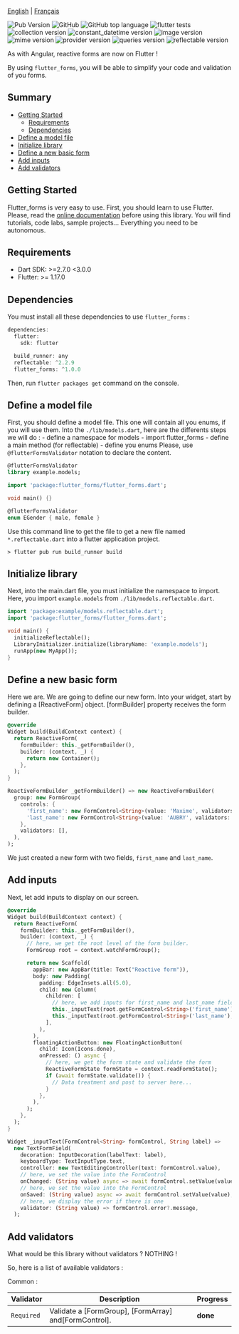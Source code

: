 [English](https://github.com/maxime-aubry/flutter_forms/blob/main/README.md) |
[Français](https://github.com/maxime-aubry/flutter_forms/blob/main/resources/translations/fr_FR/README.md)

![Pub Version](https://img.shields.io/pub/v/flutter_forms)
![GitHub](https://img.shields.io/github/license/maxime-aubry/flutter_forms)
![GitHub top language](https://img.shields.io/github/languages/top/maxime-aubry/flutter_forms)
![flutter tests](https://github.com/maxime-aubry/flutter_forms/workflows/flutter%20tests/badge.svg?branch=master)
![collection version](https://img.shields.io/badge/collection-1.15.0-brightgreen)
![constant_datetime version](https://img.shields.io/badge/collection-1.0.0-brightgreen)
![image version](https://img.shields.io/badge/collection-2.1.19-brightgreen)
![mime version](https://img.shields.io/badge/collection-1.0.0-brightgreen)
![provider version](https://img.shields.io/badge/collection-5.0.0-brightgreen)
![queries version](https://img.shields.io/badge/collection-0.1.14-brightgreen)
![reflectable version](https://img.shields.io/badge/collection-2.2.9-brightgreen)

As with Angular, reactive forms are now on Flutter !

By using `flutter_forms`, you will be able to simplify your code and validation of you forms.

## Summary

- [Getting Started](#getting-started)
    - [Requirements](#requirements)
    - [Dependencies](#dependencies)
- [Define a model file](#define-a-model-file)
- [Initialize library](#initialize-library)
- [Define a new basic form](#define-a-new-basic-form)
- [Add inputs](#add-inputs)
- [Add validators](#add-validators)

## Getting Started

Flutter_forms is very easy to use. First, you should learn to use Flutter.
Please, read the [online documentation](https://flutter.dev/docs) before using this library.
You will find tutorials, code labs, sample projects... Everything you need to be autonomous.

## Requirements

- Dart SDK: >=2.7.0 <3.0.0
- Flutter: >= 1.17.0

## Dependencies

You must install all these dependencies to use `flutter_forms` :

``` dart
dependencies:
  flutter:
    sdk: flutter

  build_runner: any
  reflectable: ^2.2.9
  flutter_forms: ^1.0.0
```

Then, run `flutter packages get` command on the console.

## Define a model file

First, you should define a model file.
This one will contain all you enums, if you will use them.
Into the `./lib/models.dart`, here are the differents steps we will do :
    - define a namespace for models
    - import flutter_forms
    - define a main method (for reflectable)
    - define you enums
Please, use `@flutterFormsValidator` notation to declare the content.

```dart
@flutterFormsValidator
library example.models;

import 'package:flutter_forms/flutter_forms.dart';

void main() {}

@flutterFormsValidator
enum EGender { male, female }
```

Use this command line to get the file to get a new file named `*.reflectable.dart` into a flutter application project.

```console
> flutter pub run build_runner build
```

## Initialize library

Next, into the main.dart file, you must initialize the namespace to import.
Here, you import `example.models` from `./lib/models.reflectable.dart`.

```dart
import 'package:example/models.reflectable.dart';
import 'package:flutter_forms/flutter_forms.dart';

void main() {
  initializeReflectable();
  LibraryInitializer.initialize(libraryName: 'example.models');
  runApp(new MyApp());
}
```

## Define a new basic form

Here we are. We are going to define our new form.
Into your widget, start by defining a [ReactiveForm] object.
[formBuilder] property receives the form builder.

```dart
@override
Widget build(BuildContext context) {
  return ReactiveForm(
    formBuilder: this._getFormBuilder(),
    builder: (context, _) {
      return new Container();
    },
  );
}

ReactiveFormBuilder _getFormBuilder() => new ReactiveFormBuilder(
  group: new FormGroup(
    controls: {
      'first_name': new FormControl<String>(value: 'Maxime', validators: []),
      'last_name': new FormControl<String>(value: 'AUBRY', validators: []),
    },
    validators: [],
  ),
);
```

We just created a new form with two fields, `first_name` and `last_name`.

## Add inputs

Next, let add inputs to display on our screen.

```dart
@override
Widget build(BuildContext context) {
  return ReactiveForm(
    formBuilder: this._getFormBuilder(),
    builder: (context, _) {
      // here, we get the root level of the form builder.
      FormGroup root = context.watchFormGroup();

      return new Scaffold(
        appBar: new AppBar(title: Text("Reactive form")),
        body: new Padding(
          padding: EdgeInsets.all(5.0),
          child: new Column(
            children: [
              // here, we add inputs for first_name and last_name fields
              this._inputText(root.getFormControl<String>('first_name'), 'first name'),
              this._inputText(root.getFormControl<String>('last_name'), 'last name'),
            ],
          ),
        ),
        floatingActionButton: new FloatingActionButton(
          child: Icon(Icons.done),
          onPressed: () async {
            // here, we get the form state and validate the form
            ReactiveFormState formState = context.readFormState();
            if (await formState.validate()) {
              // Data treatment and post to server here...
            }
          },
        ),
      );
    },
  );
}

Widget _inputText(FormControl<String> formControl, String label) => 
  new TextFormField(
    decoration: InputDecoration(labelText: label),
    keyboardType: TextInputType.text,
    controller: new TextEditingController(text: formControl.value),
    // here, we set the value into the FormControl
    onChanged: (String value) async => await formControl.setValue(value),
    // here, we set the value into the FormControl
    onSaved: (String value) async => await formControl.setValue(value),
    // here, we display the error if there is one
    validator: (String value) => formControl.error?.message,
  );
```

## Add validators

What would be this library without validators ?
NOTHING !

So, here is a list of available validators :

Common :

| Validator         | Description                                       | Progress          |
| ----------------- | ------------------------------------------------- | ----------------- |
| `Required`        | Validate a [FormGroup], [FormArray] and[FormControl]. | **done**      |

